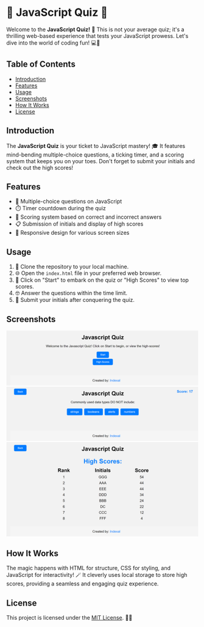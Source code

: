 # 🚀 JavaScript Quiz 🚀

Welcome to the **JavaScript Quiz!** 🌟 This is not your average quiz; it's a thrilling web-based experience that tests your JavaScript prowess. Let's dive into the world of coding fun! 💻🚀

## Table of Contents

- [Introduction](#introduction)
- [Features](#features)
- [Usage](#usage)
- [Screenshots](#screenshots)
- [How It Works](#how-it-works)
- [License](#license)

## Introduction

The **JavaScript Quiz** is your ticket to JavaScript mastery! 🎓 It features mind-bending multiple-choice questions, a ticking timer, and a scoring system that keeps you on your toes. Don't forget to submit your initials and check out the high scores!

## Features

- 🤔 Multiple-choice questions on JavaScript
- ⏱️ Timer countdown during the quiz
- 🎯 Scoring system based on correct and incorrect answers
- 📋 Submission of initials and display of high scores
- 📱 Responsive design for various screen sizes

## Usage

1. 🔄 Clone the repository to your local machine.
2. 🌐 Open the `index.html` file in your preferred web browser.
3. 🚀 Click on "Start" to embark on the quiz or "High Scores" to view top scores.
4. 🤓 Answer the questions within the time limit.
5. 🎉 Submit your initials after conquering the quiz.

## Screenshots

![Menu](./assets/images/quiz-menu.png)
![Game](./assets/images/quiz-game.png)
![Highscores](./assets/images/quiz-hs.png)

## How It Works

The magic happens with HTML for structure, CSS for styling, and JavaScript for interactivity! 🪄 It cleverly uses local storage to store high scores, providing a seamless and engaging quiz experience.

## License

This project is licensed under the [MIT License](LICENSE). 📜✨